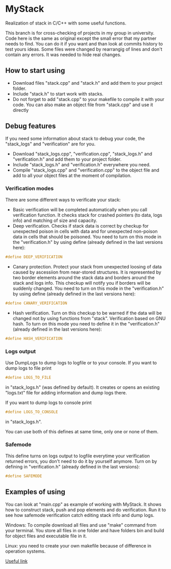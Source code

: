 # MyStack
Realization of stack in C/C++ with some useful functions.

This branch is for cross-checking of projects in my group in university. Code here is the same as original except the small error that my partner needs to find. You can do it if you want and than look at commits history to test yours ideas. Some files were changed by rearrangig of lines and don't contain any errors. It was needed to hide real changes.

## How to start using

* Download files "stack.cpp" and "stack.h" and add them to your project folder. 
* Include "stack.h" to start work with stacks.
* Do not forget to add "stack.cpp" to your makefile to compile it with your code. You can also make an object file from "stack.cpp" and use it directly

## Debug features

If you need some information about stack to debug your code, the "stack_logs" and "verification" are for you.

* Download "stack_logs.cpp", "verification.cpp", "stack_logs.h" and "verification.h" and add them to your project folder.
* Include "stack_logs.h" and "verification.h" everywhere you need.
* Compile "stack_logs.cpp" and "verification.cpp" to the object file and add to all your object files at the moment of compilation.

### Verification modes
There are some different ways to verificate your stack:

* Basic verification will be completed automatically when you call verification function. It checks stack for crashed pointers (to data, logs info) and matching of size and capacity. 
* Deep verification. Checks if stack data is correct by checkup for unexpected poison in cells with data and for unexpected non-poison data in cells that should be poisoned. You need to turn on this mode in the "verification.h" by using define (already defined in the last versions here):
```c++
#define DEEP_VERIFICATION
```

* Canary protection. Protect your stack from unexpected loosing of data caused by ascessiion from near-stored structures. It is represented by two border elements around the stack data and borders around the stack and logs info. This checkup will notify you if borders will be suddenly changed. You need to turn on this mode in the "verification.h" by using define (already defined in the last versions here):
```c++
#define CANARY_VERIFICATION
```
* Hash verification. Turn on this checkup to be warned if the data will be changed not by using functions from "stack". Verification based on GNU hash. To turn on this mode you need to define it in the "verification.h" (already defined in the last versions here):
```c++
#define HASH_VERIFICATION
```

### Logs output

Use DumpLogs to dump logs to logfile or to your console. If you want to dump logs to file print
```c++
#define LOGS_TO_FILE
```
in "stack_logs.h" (was defined by default). It creates or opens an existing "logs.txt" file for adding information and dump logs there.

If you want to dump logs to console print
```c++
#define LOGS_TO_CONSOLE
```
in "stack_logs.h".

You can use both of this defines at same time, only one or none of them.

### Safemode
This define turns on logs output to logfile everytime your verification returned errors, you don't need to do it by yourself anymore. Turn on by defining in "verification.h" (already defined in the last versions):
```c++
#define SAFEMODE
```

## Examples of using
You can look at "main.cpp" as example of working with MyStack. It shows how to construct stack, push and pop elements and do verification. Run it to see how safemode verification catch editing stack info and dump logs. 

Windows: To compile download all files and use "make" command from your terminal. You store all files in one folder and have folders bin and build for object files and executable file in it. 

Linux: you need to create your own makefile because of difference in operation systems.

[Useful link](https://www.youtube.com/watch?v=dQw4w9WgXcQ)
